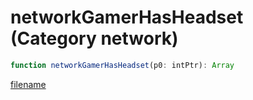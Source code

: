 # networkGamerHasHeadset (Category network)

```js
function networkGamerHasHeadset(p0: intPtr): Array
```

[filename](networkGamerHasHeadset_m.md ':include')